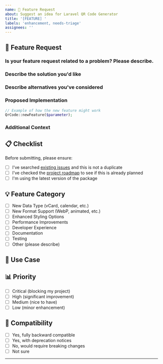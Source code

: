 ```yaml
---
name: 🚀 Feature Request
about: Suggest an idea for Laravel QR Code Generator
title: '[FEATURE] '
labels: 'enhancement, needs-triage'
assignees: ''
---
```


## 🚀 Feature Request

### Is your feature request related to a problem? Please describe.
<!-- A clear and concise description of what the problem is. Ex. I'm always frustrated when [...] -->

### Describe the solution you'd like
<!-- A clear and concise description of what you want to happen. -->

### Describe alternatives you've considered
<!-- A clear and concise description of any alternative solutions or features you've considered. -->

### Proposed Implementation
<!-- If you have ideas about how to implement this feature, please share them here. -->

```php
// Example of how the new feature might work
QrCode::newFeature($parameter);
```

### Additional Context
<!-- Add any other context, screenshots, code examples, or references about the feature request here. -->

## 📋 Checklist

Before submitting, please ensure:

- [ ] I've searched [existing issues](https://github.com/linkxtr/laravel-qrcode/issues) and this is not a duplicate
- [ ] I've checked the [project roadmap](https://github.com/linkxtr/laravel-qrcode/blob/main/ROADMAP.md) to see if this is already planned
- [ ] I'm using the latest version of the package

## 💡 Feature Category
<!-- Please select one or more categories that apply to your feature request -->

- [ ] New Data Type (vCard, calendar, etc.)
- [ ] New Format Support (WebP, animated, etc.)
- [ ] Enhanced Styling Options
- [ ] Performance Improvements
- [ ] Developer Experience
- [ ] Documentation
- [ ] Testing
- [ ] Other (please describe)

## 🎯 Use Case
<!-- How would this feature help you in your project? -->

## 📊 Priority
<!-- How important is this feature to you? -->
- [ ] Critical (blocking my project)
- [ ] High (significant improvement)
- [ ] Medium (nice to have)
- [ ] Low (minor enhancement)

## 🔄 Compatibility
<!-- Does this feature maintain backward compatibility? -->
- [ ] Yes, fully backward compatible
- [ ] Yes, with deprecation notices
- [ ] No, would require breaking changes
- [ ] Not sure

---

<!-- Thank you for suggesting a feature! Your input helps make this package better for everyone. -->